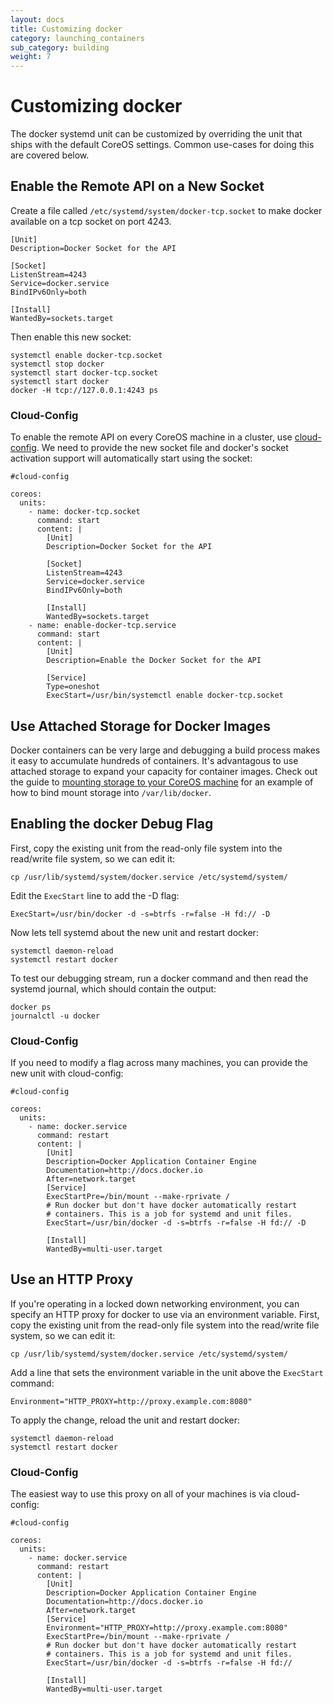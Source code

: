 ```yaml
---
layout: docs
title: Customizing docker
category: launching_containers
sub_category: building
weight: 7
---
```


# Customizing docker

The docker systemd unit can be customized by overriding the unit that ships with the default CoreOS settings. Common use-cases for doing this are covered below.

## Enable the Remote API on a New Socket

Create a file called `/etc/systemd/system/docker-tcp.socket` to make docker available on a tcp socket on port 4243.

```
[Unit]
Description=Docker Socket for the API

[Socket]
ListenStream=4243
Service=docker.service
BindIPv6Only=both

[Install]
WantedBy=sockets.target
```

Then enable this new socket:

```
systemctl enable docker-tcp.socket
systemctl stop docker
systemctl start docker-tcp.socket
systemctl start docker
docker -H tcp://127.0.0.1:4243 ps
```

### Cloud-Config

To enable the remote API on every CoreOS machine in a cluster, use [cloud-config]({{site.url}}/docs/cluster-management/setup/cloudinit-cloud-config). We need to provide the new socket file and docker's socket activation support will automatically start using the socket:

```
#cloud-config

coreos:
  units:
    - name: docker-tcp.socket
      command: start
      content: |
        [Unit]
        Description=Docker Socket for the API

        [Socket]
        ListenStream=4243
        Service=docker.service
        BindIPv6Only=both

        [Install]
        WantedBy=sockets.target
    - name: enable-docker-tcp.service
      command: start
      content: |
        [Unit]
        Description=Enable the Docker Socket for the API

        [Service]
        Type=oneshot
        ExecStart=/usr/bin/systemctl enable docker-tcp.socket
```

## Use Attached Storage for Docker Images

Docker containers can be very large and debugging a build process makes it easy to accumulate hundreds of containers. It's advantagous to use attached storage to expand your capacity for container images. Check out the guide to [mounting storage to your CoreOS machine]({{site.url}}/docs/cluster-management/setup/mounting-storage/#use-attached-storage-for-docker) for an example of how to bind mount storage into `/var/lib/docker`.

## Enabling the docker Debug Flag

First, copy the existing unit from the read-only file system into the read/write file system, so we can edit it:

```
cp /usr/lib/systemd/system/docker.service /etc/systemd/system/
```

Edit the `ExecStart` line to add the -D flag:

```
ExecStart=/usr/bin/docker -d -s=btrfs -r=false -H fd:// -D
```

Now lets tell systemd about the new unit and restart docker:

```
systemctl daemon-reload
systemctl restart docker
```

To test our debugging stream, run a docker command and then read the systemd journal, which should contain the output:

```
docker ps
journalctl -u docker
```

### Cloud-Config

If you need to modify a flag across many machines, you can provide the new unit with cloud-config:

```
#cloud-config

coreos:
  units:
    - name: docker.service
      command: restart
      content: |
        [Unit]
        Description=Docker Application Container Engine 
        Documentation=http://docs.docker.io
        After=network.target
        [Service]
        ExecStartPre=/bin/mount --make-rprivate /
        # Run docker but don't have docker automatically restart
        # containers. This is a job for systemd and unit files.
        ExecStart=/usr/bin/docker -d -s=btrfs -r=false -H fd:// -D

        [Install]
        WantedBy=multi-user.target
```

## Use an HTTP Proxy

If you're operating in a locked down networking environment, you can specify an HTTP proxy for docker to use via an environment variable. First, copy the existing unit from the read-only file system into the read/write file system, so we can edit it:

```
cp /usr/lib/systemd/system/docker.service /etc/systemd/system/
```

Add a line that sets the environment variable in the unit above the `ExecStart` command:

```
Environment="HTTP_PROXY=http://proxy.example.com:8080"
```

To apply the change, reload the unit and restart docker:

```
systemctl daemon-reload
systemctl restart docker
```

### Cloud-Config

The easiest way to use this proxy on all of your machines is via cloud-config:

```
#cloud-config

coreos:
  units:
    - name: docker.service
      command: restart
      content: |
        [Unit]
        Description=Docker Application Container Engine 
        Documentation=http://docs.docker.io
        After=network.target
        [Service]
        Environment="HTTP_PROXY=http://proxy.example.com:8080"
        ExecStartPre=/bin/mount --make-rprivate /
        # Run docker but don't have docker automatically restart
        # containers. This is a job for systemd and unit files.
        ExecStart=/usr/bin/docker -d -s=btrfs -r=false -H fd://

        [Install]
        WantedBy=multi-user.target
```
